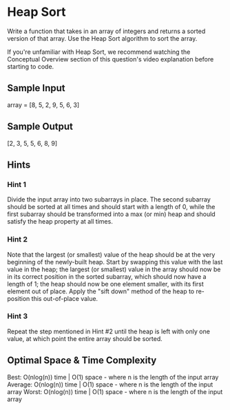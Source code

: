 # Heap Sort

Write a function that takes in an array of integers and returns a sorted 
version of that array. Use the Heap Sort algorithm to sort the array.

If you're unfamiliar with Heap Sort, we recommend watching the Conceptual 
Overview section of this question's video explanation before starting to code.

## Sample Input
array = [8, 5, 2, 9, 5, 6, 3]

## Sample Output
[2, 3, 5, 5, 6, 8, 9]


## Hints
### Hint 1
Divide the input array into two subarrays in place. The second subarray should 
be sorted at all times and should start with a length of 0, while the first 
subarray should be transformed into a max (or min) heap and should satisfy 
the heap property at all times.

### Hint 2
Note that the largest (or smallest) value of the heap should be at the very 
beginning of the newly-built heap. Start by swapping this value with the last 
value in the heap; the largest (or smallest) value in the array should now be 
in its correct position in the sorted subarray, which should now have a length 
of 1; the heap should now be one element smaller, with its first element out of 
place. Apply the "sift down" method of the heap to re-position this out-of-place 
value.

### Hint 3
Repeat the step mentioned in Hint #2 until the heap is left with only one value, 
at which point the entire array should be sorted.

## Optimal Space & Time Complexity
Best: O(nlog(n)) time | O(1) space - where n is the length of the input array
Average: O(nlog(n)) time | O(1) space - where n is the length of the input array
Worst: O(nlog(n)) time | O(1) space - where n is the length of the input array